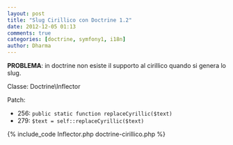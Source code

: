 ```yaml
---
layout: post
title: "Slug Cirillico con Doctrine 1.2"
date: 2012-12-05 01:13
comments: true
categories: [doctrine, symfony1, i18n]
author: Dharma
---
```


**PROBLEMA**: in doctrine non esiste il supporto al cirillico quando si genera lo slug.

Classe: Doctrine\Inflector

Patch:

* 256: `public static function replaceCyrillic($text)`
* 279: `$text = self::replaceCyrillic($text)`

<!-- more -->
{% include_code Inflector.php doctrine-cirillico.php %}
